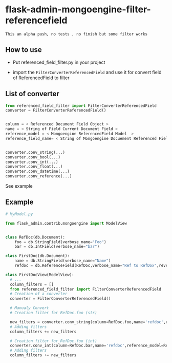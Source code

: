 # flask-admin-mongoengine-filter-referencefield


`This an alpha push, no tests , no finish but some filter works`


## How to use

* Put referenced_field_filter.py in your project

* import the `FilterConverterReferencedField` and use it for convert field of ReferencedField to filter


## List of converter

```python
from referenced_field_filter import FilterConverterReferencedField
converter = FilterConverterReferencedField()


column = < Referenced Document Field Object >
name = < String of Field Current Document Field >
reference_model = < Mongoengine ReferencedField Model  >
reference_field_name= < String of Mongoengine Docuement Referenced Field  >


converter.conv_string(...)
converter.conv_bool(...)
converter.conv_int(...)
converter.conv_float(...)
converter.conv_datetime(...)
converter.conv_reference(...)

```

See example

## Example

```python
# MyModel.py

from flask_admin.contrib.mongoengine import ModelView


class RefDoc(db.Document):
    foo = db.StringField(verbose_name="Foo")
    bar = db.IntField(verbose_name="bar")

class FirstDoc(db.Document):
    name = db.StringField(verbose_name="Name")
    refdoc = db.ReferenceField(RefDoc,verbose_name="Ref to RefDox",reverse_delete_rule="CASCADE")

class FirstDocView(ModelView):
  # ...
  column_filters = []
  from referenced_field_filter import FilterConverterReferencedField
  # Creation of a converter
  converter = FilterConverterReferencedField()

  # Manualy Convert
  # Creation filter for RefDoc.foo (str)

  new_filters = converter.conv_string(column=RefDoc.foo,name='refdoc',reference_model=RefDoc,reference_field_name='foo')
  # Adding filters
  column_filters += new_filters

  # Creation filter for RefDoc.foo (int)
  converter.conv_int(column=RefDoc.bar,name='refdoc',reference_model=RefDoc,reference_field_name='bar')
  # Adding filters
  column_filters += new_filters


```
